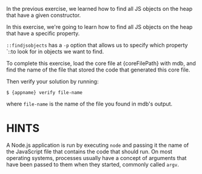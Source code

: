In the previous exercise, we learned how to find all JS objects on the heap
that have a given constructor.

In this exercise, we're going to learn how to find all JS objects on the heap
that have a specific property.

`::findjsobjects` has a `-p` option that allows us to specify which property
`::to look for in objects we want to find.

To complete this exercise, load the core file at {coreFilePath} with mdb, and
find the name of the file that stored the code that generated this core file.

Then verify your solution by running:
```
$ {appname} verify file-name
```
where `file-name` is the name of the file you found in mdb's output.

# HINTS

A Node.js application is run by executing `node` and passing it the name of
the JavaScript file that contains the code that should run. On most operating
systems, processes usually have a concept of arguments that have been passed
to them when they started, commonly called `argv`.
